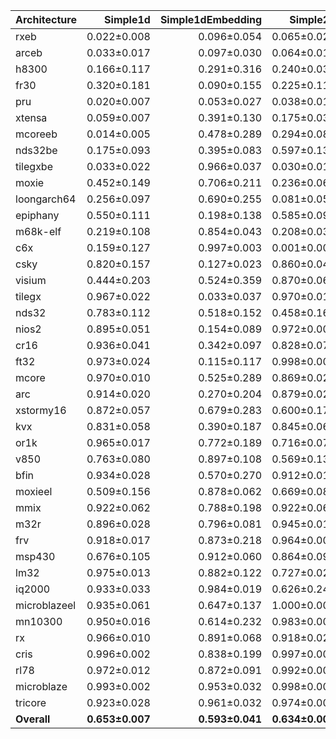 | Architecture | Simple1d | Simple1dEmbedding | Simple2d | Simple2dEmbedding | ResNet50 | ResNet50Embedding |
| ------------ | ------------: | ------------: | ------------: | ------------: | ------------: | ------------: |
| rxeb | 0.022±0.008 | 0.096±0.054 | 0.065±0.020 | 0.075±0.069 | 0.068±0.018 | 0.051±0.045 |
| arceb | 0.033±0.017 | 0.097±0.030 | 0.064±0.010 | 0.052±0.018 | 0.248±0.019 | 0.094±0.075 |
| h8300 | 0.166±0.117 | 0.291±0.316 | 0.240±0.033 | 0.107±0.136 | 0.214±0.005 | 0.063±0.080 |
| fr30 | 0.320±0.181 | 0.090±0.155 | 0.225±0.112 | 0.016±0.016 | 0.433±0.077 | 0.143±0.278 |
| pru | 0.020±0.007 | 0.053±0.027 | 0.038±0.010 | 0.081±0.039 | 0.923±0.034 | 0.173±0.075 |
| xtensa | 0.059±0.007 | 0.391±0.130 | 0.175±0.036 | 0.191±0.094 | 0.583±0.053 | 0.208±0.066 |
| mcoreeb | 0.014±0.005 | 0.478±0.289 | 0.294±0.084 | 0.441±0.348 | 0.768±0.070 | 0.367±0.294 |
| nds32be | 0.175±0.093 | 0.395±0.083 | 0.597±0.139 | 0.235±0.053 | 0.761±0.100 | 0.295±0.101 |
| tilegxbe | 0.033±0.022 | 0.966±0.037 | 0.030±0.011 | 0.597±0.300 | 0.503±0.160 | 0.342±0.141 |
| moxie | 0.452±0.149 | 0.706±0.211 | 0.236±0.062 | 0.512±0.217 | 0.328±0.022 | 0.323±0.229 |
| loongarch64 | 0.256±0.097 | 0.690±0.255 | 0.081±0.055 | 0.746±0.243 | 0.096±0.070 | 0.733±0.114 |
| epiphany | 0.550±0.111 | 0.198±0.138 | 0.585±0.093 | 0.413±0.079 | 0.449±0.037 | 0.459±0.245 |
| m68k-elf | 0.219±0.108 | 0.854±0.043 | 0.208±0.034 | 0.679±0.137 | 0.349±0.031 | 0.475±0.147 |
| c6x | 0.159±0.127 | 0.997±0.003 | 0.001±0.000 | 0.994±0.008 | 0.291±0.091 | 0.487±0.213 |
| csky | 0.820±0.157 | 0.127±0.023 | 0.860±0.040 | 0.190±0.045 | 0.568±0.116 | 0.548±0.273 |
| visium | 0.444±0.203 | 0.524±0.359 | 0.870±0.061 | 0.493±0.327 | 0.559±0.136 | 0.270±0.203 |
| tilegx | 0.967±0.022 | 0.033±0.037 | 0.970±0.011 | 0.402±0.299 | 0.497±0.159 | 0.654±0.139 |
| nds32 | 0.783±0.112 | 0.518±0.152 | 0.458±0.160 | 0.659±0.083 | 0.389±0.093 | 0.736±0.117 |
| nios2 | 0.895±0.051 | 0.154±0.089 | 0.972±0.004 | 0.123±0.098 | 0.916±0.012 | 0.515±0.255 |
| cr16 | 0.936±0.041 | 0.342±0.097 | 0.828±0.074 | 0.404±0.148 | 0.408±0.067 | 0.682±0.201 |
| ft32 | 0.973±0.024 | 0.115±0.117 | 0.998±0.002 | 0.173±0.139 | 0.571±0.108 | 0.816±0.158 |
| mcore | 0.970±0.010 | 0.525±0.289 | 0.869±0.022 | 0.589±0.324 | 0.192±0.076 | 0.685±0.303 |
| arc | 0.914±0.020 | 0.270±0.204 | 0.879±0.025 | 0.411±0.173 | 0.745±0.041 | 0.632±0.182 |
| xstormy16 | 0.872±0.057 | 0.679±0.283 | 0.600±0.171 | 0.602±0.399 | 0.262±0.103 | 0.978±0.026 |
| kvx | 0.831±0.058 | 0.390±0.187 | 0.845±0.068 | 0.604±0.172 | 0.606±0.072 | 0.719±0.165 |
| or1k | 0.965±0.017 | 0.772±0.189 | 0.716±0.074 | 0.712±0.260 | 0.498±0.107 | 0.590±0.212 |
| v850 | 0.763±0.080 | 0.897±0.108 | 0.569±0.131 | 0.955±0.034 | 0.430±0.084 | 0.972±0.025 |
| bfin | 0.934±0.028 | 0.570±0.270 | 0.912±0.015 | 0.587±0.227 | 0.808±0.035 | 0.780±0.183 |
| moxieel | 0.509±0.156 | 0.878±0.062 | 0.669±0.088 | 0.939±0.038 | 0.728±0.057 | 0.923±0.096 |
| mmix | 0.922±0.062 | 0.788±0.198 | 0.922±0.060 | 0.646±0.276 | 0.841±0.130 | 0.528±0.288 |
| m32r | 0.896±0.028 | 0.796±0.081 | 0.945±0.011 | 0.834±0.069 | 0.559±0.044 | 0.623±0.301 |
| frv | 0.918±0.017 | 0.873±0.218 | 0.964±0.009 | 0.781±0.333 | 0.801±0.066 | 0.527±0.279 |
| msp430 | 0.676±0.105 | 0.912±0.060 | 0.864±0.097 | 0.962±0.016 | 0.536±0.121 | 0.977±0.007 |
| lm32 | 0.975±0.013 | 0.882±0.122 | 0.727±0.029 | 0.941±0.043 | 0.589±0.031 | 0.903±0.079 |
| iq2000 | 0.933±0.033 | 0.984±0.019 | 0.626±0.247 | 0.917±0.102 | 0.764±0.072 | 0.830±0.127 |
| microblazeel | 0.935±0.061 | 0.647±0.137 | 1.000±0.000 | 0.774±0.047 | 0.942±0.035 | 0.898±0.089 |
| mn10300 | 0.950±0.016 | 0.614±0.232 | 0.983±0.008 | 0.842±0.117 | 0.990±0.007 | 0.884±0.038 |
| rx | 0.966±0.010 | 0.891±0.068 | 0.918±0.023 | 0.916±0.072 | 0.925±0.020 | 0.944±0.044 |
| cris | 0.996±0.002 | 0.838±0.199 | 0.997±0.001 | 0.892±0.072 | 0.966±0.008 | 0.938±0.059 |
| rl78 | 0.972±0.012 | 0.872±0.091 | 0.992±0.003 | 0.943±0.021 | 0.995±0.004 | 0.958±0.046 |
| microblaze | 0.993±0.002 | 0.953±0.032 | 0.998±0.001 | 0.966±0.022 | 0.904±0.044 | 0.944±0.071 |
| tricore | 0.923±0.028 | 0.961±0.032 | 0.974±0.003 | 0.984±0.007 | 0.969±0.004 | 0.985±0.013 |
| **Overall** | **0.653±0.007** | **0.593±0.041** | **0.634±0.008** | **0.598±0.033** | **0.601±0.010** | **0.599±0.031** |
